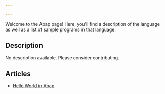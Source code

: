 ```yaml
---

---
```


Welcome to the Abap page! Here, you'll find a description of the language as well as a list of sample programs in that language.

## Description

No description available. Please consider contributing.

## Articles

- [Hello World in Abap](https://sampleprograms.io/projects/hello-world/abap)